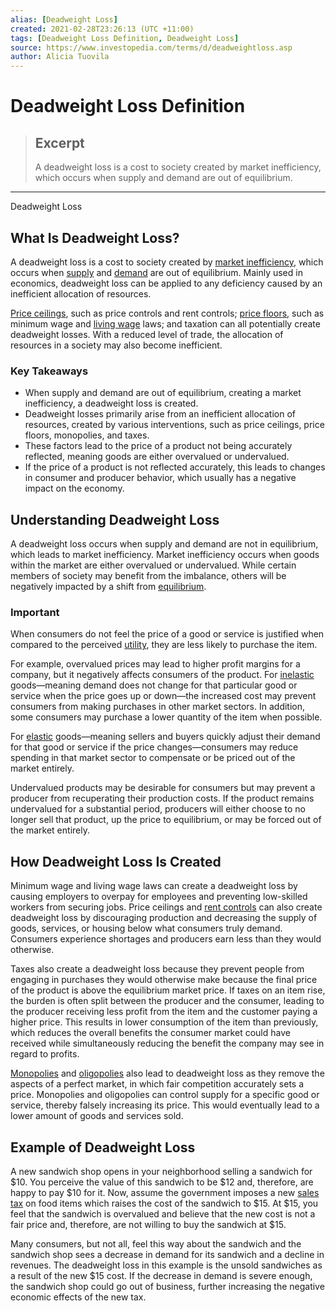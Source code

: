 ```yaml
---
alias: [Deadweight Loss]
created: 2021-02-28T23:26:13 (UTC +11:00)
tags: [Deadweight Loss Definition, Deadweight Loss]
source: https://www.investopedia.com/terms/d/deadweightloss.asp
author: Alicia Tuovila
---
```


# Deadweight Loss Definition

> ## Excerpt
> A deadweight loss is a cost to society created by market inefficiency, which occurs when supply and demand are out of equilibrium.

---

Deadweight Loss
## What Is Deadweight Loss?

A deadweight loss is a cost to society created by [market inefficiency](https://www.investopedia.com/terms/i/inefficientmarket.asp), which occurs when [supply](https://www.investopedia.com/terms/s/supply.asp) and [demand](https://www.investopedia.com/terms/d/demand.asp) are out of equilibrium. Mainly used in economics, deadweight loss can be applied to any deficiency caused by an inefficient allocation of resources.

[Price ceilings](https://www.investopedia.com/terms/p/price-ceiling.asp), such as price controls and rent controls; [price floors](https://www.investopedia.com/terms/f/floor.asp), such as minimum wage and [living wage](https://www.investopedia.com/terms/l/living_wage.asp) laws; and taxation can all potentially create deadweight losses. With a reduced level of trade, the allocation of resources in a society may also become inefficient.

### Key Takeaways

-   When supply and demand are out of equilibrium, creating a market inefficiency, a deadweight loss is created.
-   Deadweight losses primarily arise from an inefficient allocation of resources, created by various interventions, such as price ceilings, price floors, monopolies, and taxes.
-   These factors lead to the price of a product not being accurately reflected, meaning goods are either overvalued or undervalued.
-   If the price of a product is not reflected accurately, this leads to changes in consumer and producer behavior, which usually has a negative impact on the economy.

## Understanding Deadweight Loss

A deadweight loss occurs when supply and demand are not in equilibrium, which leads to market inefficiency. Market inefficiency occurs when goods within the market are either overvalued or undervalued. While certain members of society may benefit from the imbalance, others will be negatively impacted by a shift from [equilibrium](https://www.investopedia.com/terms/e/equilibrium.asp).

### Important

When consumers do not feel the price of a good or service is justified when compared to the perceived [utility](https://www.investopedia.com/terms/u/utility.asp), they are less likely to purchase the item.

For example, overvalued prices may lead to higher profit margins for a company, but it negatively affects consumers of the product. For [inelastic](https://www.investopedia.com/terms/e/inelastic.asp) goods—meaning demand does not change for that particular good or service when the price goes up or down—the increased cost may prevent consumers from making purchases in other market sectors. In addition, some consumers may purchase a lower quantity of the item when possible.

For [elastic](https://www.investopedia.com/terms/e/elasticity.asp) goods—meaning sellers and buyers quickly adjust their demand for that good or service if the price changes—consumers may reduce spending in that market sector to compensate or be priced out of the market entirely.

Undervalued products may be desirable for consumers but may prevent a producer from recuperating their production costs. If the product remains undervalued for a substantial period, producers will either choose to no longer sell that product, up the price to equilibrium, or may be forced out of the market entirely.

## How Deadweight Loss Is Created

Minimum wage and living wage laws can create a deadweight loss by causing employers to overpay for employees and preventing low-skilled workers from securing jobs. Price ceilings and [rent controls](https://www.investopedia.com/terms/r/rent-control.asp) can also create deadweight loss by discouraging production and decreasing the supply of goods, services, or housing below what consumers truly demand. Consumers experience shortages and producers earn less than they would otherwise.

Taxes also create a deadweight loss because they prevent people from engaging in purchases they would otherwise make because the final price of the product is above the equilibrium market price. If taxes on an item rise, the burden is often split between the producer and the consumer, leading to the producer receiving less profit from the item and the customer paying a higher price. This results in lower consumption of the item than previously, which reduces the overall benefits the consumer market could have received while simultaneously reducing the benefit the company may see in regard to profits.

[Monopolies](https://www.investopedia.com/terms/m/monopoly.asp) and [oligopolies](https://www.investopedia.com/terms/o/oligopoly.asp) also lead to deadweight loss as they remove the aspects of a perfect market, in which fair competition accurately sets a price. Monopolies and oligopolies can control supply for a specific good or service, thereby falsely increasing its price. This would eventually lead to a lower amount of goods and services sold.

## Example of Deadweight Loss

A new sandwich shop opens in your neighborhood selling a sandwich for $10. You perceive the value of this sandwich to be $12 and, therefore, are happy to pay $10 for it. Now, assume the government imposes a new [sales tax](https://www.investopedia.com/terms/s/salestax.asp) on food items which raises the cost of the sandwich to $15. At $15, you feel that the sandwich is overvalued and believe that the new cost is not a fair price and, therefore, are not willing to buy the sandwich at $15.

Many consumers, but not all, feel this way about the sandwich and the sandwich shop sees a decrease in demand for its sandwich and a decline in revenues. The deadweight loss in this example is the unsold sandwiches as a result of the new $15 cost. If the decrease in demand is severe enough, the sandwich shop could go out of business, further increasing the negative economic effects of the new tax.
